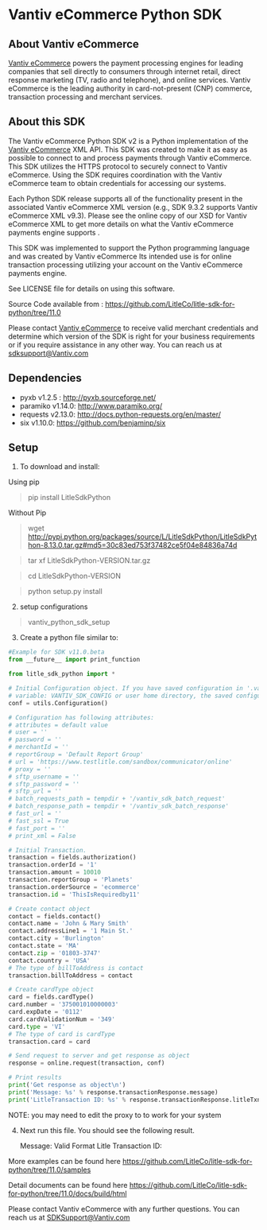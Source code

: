 Vantiv eCommerce Python SDK
===========================

About Vantiv eCommerce
----------------------
[Vantiv eCommerce](https://developer.vantiv.com/community/ecommerce) powers the payment processing engines for leading companies that sell directly to consumers through  internet retail, direct response marketing (TV, radio and telephone), and online services. Vantiv eCommerce is the leading authority in card-not-present (CNP) commerce, transaction processing and merchant services.


About this SDK
--------------
The Vantiv eCommerce Python SDK v2 is a Python implementation of the [Vantiv eCommerce](https://developer.vantiv.com/community/ecommerce) XML API. This SDK was created to make it as easy as possible to connect to and process payments through Vantiv eCommerce. This SDK utilizes the HTTPS protocol to securely connect to Vantiv eCommerce.  Using the SDK requires coordination with the Vantiv eCommerce team to obtain credentials for accessing our systems.

Each Python SDK release supports all of the functionality present in the associated Vantiv eCommerce XML version (e.g., SDK 9.3.2 supports Vantiv eCommerce XML v9.3). Please see the online copy of our XSD for Vantiv eCommerce XML to get more details on what the Vantiv eCommerce payments engine supports .

This SDK was implemented to support the Python programming language and was created by Vantiv eCommerce Its intended use is for online transaction processing utilizing your account on the Vantiv eCommerce payments engine.

See LICENSE file for details on using this software.

Source Code available from : https://github.com/LitleCo/litle-sdk-for-python/tree/11.0

Please contact [Vantiv eCommerce](https://developer.vantiv.com/community/ecommerce) to receive valid merchant credentials and determine which version of the SDK is right for your business requirements or if you require assistance in any other way.  You can reach us at sdksupport@Vantiv.com

Dependencies
------------
* pyxb v1.2.5 : http://pyxb.sourceforge.net/
* paramiko v1.14.0: http://www.paramiko.org/
* requests v2.13.0: http://docs.python-requests.org/en/master/
* six v1.10.0: https://github.com/benjaminp/six

Setup
-----
1) To download and install:

Using pip 

>pip install LitleSdkPython

Without Pip

>wget http://pypi.python.org/packages/source/L/LitleSdkPython/LitleSdkPython-8.13.0.tar.gz#md5=30c83ed753f37482ce5f04e84836a74d

>tar xf LitleSdkPython-VERSION.tar.gz

>cd LitleSdkPython-VERSION

>python setup.py install

2) setup configurations

>vantiv_python_sdk_setup

3) Create a python file similar to:

```python
#Example for SDK v11.0.beta
from __future__ import print_function

from litle_sdk_python import *

# Initial Configuration object. If you have saved configuration in '.vantiv_python_sdk.conf' at system environment
# variable: VANTIV_SDK_CONFIG or user home directory, the saved configuration will be automatically load.
conf = utils.Configuration()

# Configuration has following attributes:
# attributes = default value
# user = ''
# password = ''
# merchantId = ''
# reportGroup = 'Default Report Group'
# url = 'https://www.testlitle.com/sandbox/communicator/online'
# proxy = ''
# sftp_username = ''
# sftp_password = ''
# sftp_url = ''
# batch_requests_path = tempdir + '/vantiv_sdk_batch_request'
# batch_response_path = tempdir + '/vantiv_sdk_batch_response'
# fast_url = ''
# fast_ssl = True
# fast_port = ''
# print_xml = False

# Initial Transaction.
transaction = fields.authorization()
transaction.orderId = '1'
transaction.amount = 10010
transaction.reportGroup = 'Planets'
transaction.orderSource = 'ecommerce'
transaction.id = 'ThisIsRequiredby11'

# Create contact object
contact = fields.contact()
contact.name = 'John & Mary Smith'
contact.addressLine1 = '1 Main St.'
contact.city = 'Burlington'
contact.state = 'MA'
contact.zip = '01803-3747'
contact.country = 'USA'
# The type of billToAddress is contact
transaction.billToAddress = contact

# Create cardType object
card = fields.cardType()
card.number = '375001010000003'
card.expDate = '0112'
card.cardValidationNum = '349'
card.type = 'VI'
# The type of card is cardType
transaction.card = card

# Send request to server and get response as object
response = online.request(transaction, conf)

# Print results
print('Get response as object\n')
print('Message: %s' % response.transactionResponse.message)
print('LitleTransaction ID: %s' % response.transactionResponse.litleTxnId)
```
NOTE: you may need to edit the proxy to to work for your system

4) Next run this file.  You should see the following result.

    Message: Valid Format
    Litle Transaction ID: <your-numeric-litle-txn-id>
    

More examples can be found here https://github.com/LitleCo/litle-sdk-for-python/tree/11.0/samples

Detail documents can be found here https://github.com/LitleCo/litle-sdk-for-python/tree/11.0/docs/build/html

Please contact Vantiv eCommerce with any further questions. You can reach us at SDKSupport@Vantiv.com
